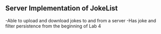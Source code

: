 Server Implementation of JokeList
---------------------------------
-Able to upload and download jokes to and from a server
-Has joke and filter persistence from the beginning of Lab 4
